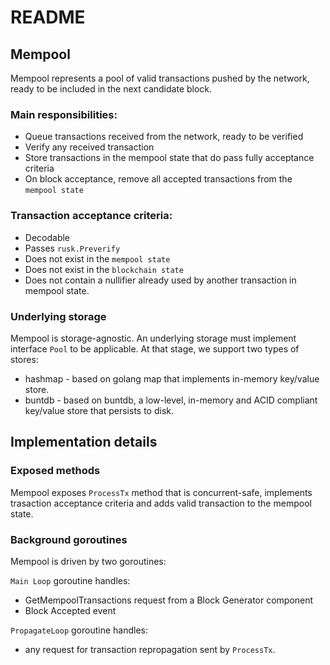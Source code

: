 # README

## Mempool

Mempool represents a pool of valid transactions pushed by the network, ready to be included in the next candidate block. 


### Main responsibilities:

* Queue transactions received from the network, ready to be verified
* Verify any received transaction
* Store transactions in the  mempool state that do pass fully acceptance criteria
* On block acceptance, remove all accepted transactions from the `mempool state`

### Transaction acceptance criteria:

- Decodable 
- Passes `rusk.Preverify`
- Does not exist in the `mempool state`
- Does not exist in the `blockchain state`
- Does not contain a nullifier already used by another transaction in mempool state.

### Underlying storage

Mempool is storage-agnostic. An underlying storage must implement interface `Pool` to be applicable. At that stage, we support two types of stores:

* hashmap - based on golang map that implements in-memory key/value store.
* buntdb - based on buntdb, a low-level, in-memory and ACID compliant key/value store that persists to disk.

## Implementation details

### Exposed methods
Mempool exposes `ProcessTx` method that is concurrent-safe, implements trasaction acceptance criteria and adds valid transaction to the mempool state.

### Background goroutines
Mempool is driven by two goroutines:

`Main Loop` goroutine handles:
- GetMempoolTransactions request from a Block Generator component
- Block Accepted event

`PropagateLoop` goroutine handles:
- any request for transaction repropagation sent by `ProcessTx`.





